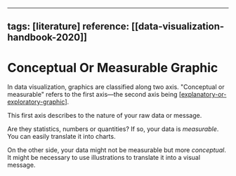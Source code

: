 
---
tags: [literature]
reference: [[data-visualization-handbook-2020]]
---

# Conceptual Or Measurable Graphic

In data visualization, graphics are classified along two axis. "Conceptual or measurable" refers to the first axis—the second axis being [[explanatory-or-exploratory-graphic]].

This first axis describes to the nature of your raw data or message. 

Are they statistics, numbers or quantities? If so, your data is *measurable*. You can  easily translate it into charts.

On the other side, your data might not be measurable but more *conceptual*. It might  be necessary to use illustrations to translate it into a visual message.

[//begin]: # "Autogenerated link references for markdown compatibility"
[explanatory-or-exploratory-graphic]: ../2-fleeting/explanatory-or-exploratory-graphic "Explanatory or exploratory graphic"
[//end]: # "Autogenerated link references"